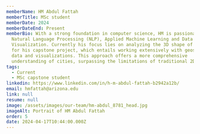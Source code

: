 ```yaml
---
memberName: HM Abdul Fattah
memberTitle: MSc student
memberDate: 2024
memberDateEnd: Present
memberBio: With a strong foundation in computer science, HM is passionate about
  Natural Language Processing (NLP), Applied Machine Learning and Data
  Visualization. Currently his focus lies on analyzing the 3D shape of cities
  for his capstone project, which entails working extensively with geospatial
  data and visualizations. This approach offers a more comprehensive
  understanding of cities, surpassing the limitations of traditional 2D studies.
tags:
  - Current
  - MSc capstone student
linkedin: https://www.linkedin.com/in/h-m-abdul-fattah-b2942a12b/
email: hmfattah@arizona.edu
link: null
resume: null
image: /assets/images/our-team/hm-abdul_8781_head.jpg
imageAlt: Portrait of HM Abdul Fattah
order: 5
date: 2024-04-17T10:44:00.000Z
---
```

